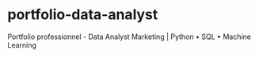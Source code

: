 # portfolio-data-analyst
Portfolio professionnel - Data Analyst Marketing | Python • SQL • Machine Learning
